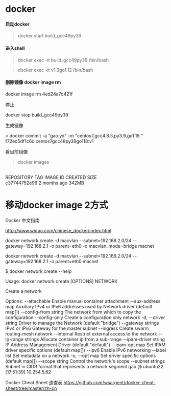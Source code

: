# docker



#### 启动docker

> &#x20;docker start build\_gcc49py39

#### &#x20;进入shell

> &#x20; docker exec -it build\_gcc49py39 /bin/bash



> docker exec -it v1.3go1.12 /bin/bash



#### 删除镜像 docker image rm

docker image rm 4ed24a7d421f

停止

docker stop build\_gcc49py39&#x20;



生成镜像

\> docker commit -a "gao.yd" -m "centos7,gcc4.8.5,py3.9,go1.18 " f72ed5df1c6c centos7gcc48py39go118:v1

看目前镜像

> docker images



&#x20;\
REPOSITORY TAG IMAGE ID CREATED SIZE  \
c37744752e96 2 months ago 342MB


# 移动docker image 2方式






Docker 中文指南

<http://www.widuu.com/chinese_docker/index.html>





docker network create -d macvlan --subnet=192.168.2.0/24 --gateway=192.168.2.1 -o parent=eth0  -o macvlan_mode=bridge macnet


docker network create -d macvlan --subnet=192.168.2.0/24 --gateway=192.168.2.1 -o parent=eth0 macnet


$ docker network create   --help

Usage:  docker network create [OPTIONS] NETWORK

Create a network

Options:
      --attachable           Enable manual container attachment
      --aux-address map      Auxiliary IPv4 or IPv6 addresses used by Network driver (default map[])
      --config-from string   The network from which to copy the configuration
      --config-only          Create a configuration only network
  -d, --driver string        Driver to manage the Network (default "bridge")
      --gateway strings      IPv4 or IPv6 Gateway for the master subnet
      --ingress              Create swarm routing-mesh network
      --internal             Restrict external access to the network
      --ip-range strings     Allocate container ip from a sub-range
      --ipam-driver string   IP Address Management Driver (default "default")
      --ipam-opt map         Set IPAM driver specific options (default map[])
      --ipv6                 Enable IPv6 networking
      --label list           Set metadata on a network
  -o, --opt map              Set driver specific options (default map[])
      --scope string         Control the network's scope
      --subnet strings       Subnet in CIDR format that represents a network segment
gao @ ubuntu22  [17:51:39]   10.254.5.62




Docker Cheat Sheet 速查表
<https://github.com/wsargent/docker-cheat-sheet/tree/master/zh-cn>
